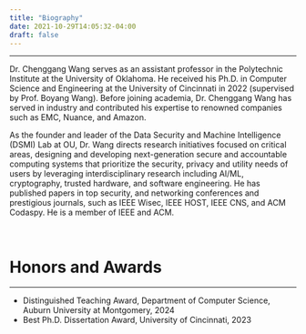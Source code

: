 ```yaml
---
title: "Biography"
date: 2021-10-29T14:05:32-04:00
draft: false
---
```


--------------------------------
Dr. Chenggang Wang serves as an assistant professor in the Polytechnic Institute at the University of Oklahoma. He received his Ph.D. in Computer Science and Engineering at the University of Cincinnati in 2022 (supervised by Prof. Boyang Wang). Before joining academia, Dr. Chenggang Wang has served in industry and contributed his expertise to renowned companies such as EMC, Nuance, and Amazon.

As the founder and leader of the Data Security and Machine Intelligence (DSMI) Lab at OU, Dr. Wang directs research initiatives focused on critical areas, designing and developing next-generation secure and accountable computing systems that prioritize the security, privacy and utility needs of users by leveraging interdisciplinary research including AI/ML, cryptography, trusted hardware, and software engineering. He has published papers in top security, and networking conferences and prestigious journals, such as IEEE Wisec, IEEE HOST, IEEE CNS, and ACM Codaspy. He is a member of IEEE and ACM.

&nbsp;
&nbsp;
# Honors and Awards
--------------------------------
* Distinguished Teaching Award, Department of Computer Science, Auburn University at Montgomery, 2024
* Best Ph.D. Dissertation Award, University of Cincinnati, 2023
